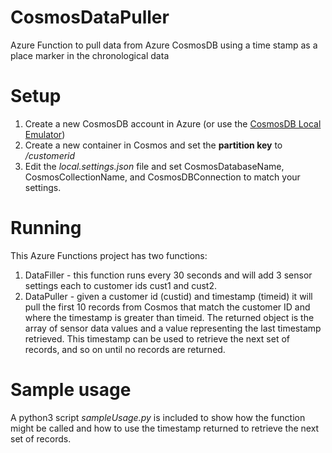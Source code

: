 # CosmosDataPuller
Azure Function to pull data from Azure CosmosDB using a time stamp as a place marker in the chronological data

# Setup
1. Create a new CosmosDB account in Azure (or use the [CosmosDB Local Emulator](https://docs.microsoft.com/en-us/azure/cosmos-db/local-emulator))
1. Create a new container in Cosmos and set the **partition key** to */customerid*
1. Edit the *local.settings.json* file and set CosmosDatabaseName, CosmosCollectionName, and CosmosDBConnection to match your settings. 

# Running
This Azure Functions project has two functions:
1. DataFiller - this function runs every 30 seconds and will add 3 sensor settings each to customer ids cust1 and cust2.
1. DataPuller - given a customer id (custid) and timestamp (timeid) it will pull the first 10 records from Cosmos that match the customer ID and where the timestamp is greater than timeid.
The returned object is the array of sensor data values and a value representing the last timestamp retrieved. This timestamp can be used to retrieve the next set of records, and so on until no records are returned. 

# Sample usage
A python3 script *sampleUsage.py* is included to show how the function might be called and how to use the timestamp returned to retrieve the next set of records. 

